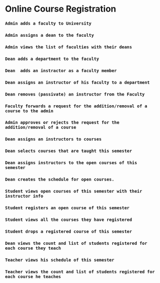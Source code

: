 # Online Course Registration

### `Admin adds a faculty to University`
### `Admin assigns a dean to the faculty`
### `Admin views the list of faculties with their deans`
### `Dean adds a department to the faculty`
### `Dean  adds an instractor as a faculty member`
### `Dean assigns an instructor of his faculty to a department`
### `Dean removes (passivate) an instructor from the Faculty`
### `Faculty forwards a request for the addition/removal of a course to the admin`
### `Admin approves or rejects the request for the addition/removal of a course`
### `Dean assigns an instructors to courses`
### `Dean selects courses that are taught this semester`
### `Dean assigns instructors to the open courses of this semester`
### `Dean creates the schedule for open courses.`
### `Student views open courses of this semester with their instructor info`
### `Student registers an open course of this semester`
### `Student views all the courses they have registered`
### `Student drops a registered course of this semester`
### `Dean views the count and list of students registered for each course they teach`
### `Teacher views his schedule of this semester`
### `Teacher views the count and list of students registered for each course he teaches`

